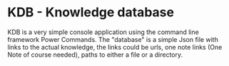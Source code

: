 # KDB - Knowledge database
KDB is a very simple console application using the command line framework Power Commands.
The "database" is a simple Json file with links to the actual knowledge, the links could be urls, one note links (One Note of course needed), paths to either a file or a directory.


 
